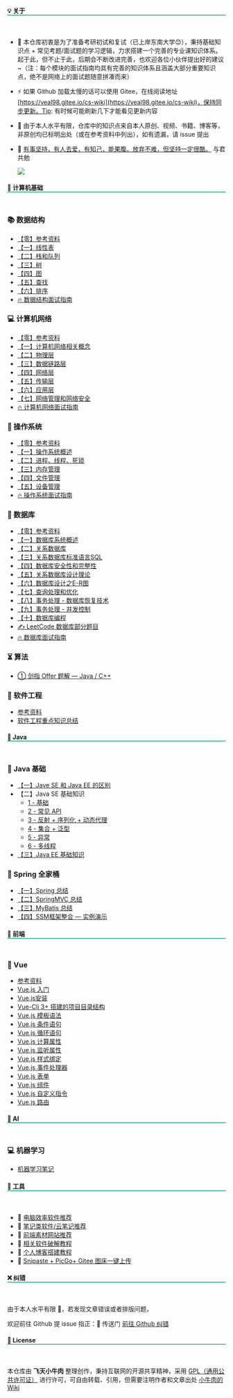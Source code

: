 <style>
    h2
    {
      border-bottom:2px  solid   rgb(66, 185, 131);
      margin-bottom:50px;
      font-size: 1em;
    }
    h2 span{
      display:inline-block;
      background: rgb(66, 185, 131);
      color:#ffffff;
      padding:  10px  16px;
      border-radius:5px;
      box-shadow: 5px 5px 10px black;
    }
    .content{
      width:1000px;
      margin: 0 auto;
      padding-top: 0px;
    }
</style>


## 💡 关于

- 🎫 本仓库初衷是为了准备考研初试和复试（已上岸东南大学😊），秉持基础知识点 + 常见考题/面试题的学习逻辑，力求搭建一个完善的专业课知识体系。起于此，但不止于此，后期会不断改进完善，也欢迎各位小伙伴提出好的建议~（注：每个模块的面试指南均具有完善的知识体系且涵盖大部分重要知识点，绝不是网络上的面试题随意拼凑而来）

- ⚡ 如果 Github 加载太慢的话可以使用 Gitee，在线阅读地址 [https://veal98.gitee.io/cs-wiki](https://veal98.gitee.io/cs-wiki)，保持同步更新。Tip: 有时候可能刷新几下才能看见更新内容

- 🙏 由于本人水平有限，仓库中的知识点来自本人原创、视频、书籍、博客等，非原创均已标明出处（或在参考资料中列出），如有遗漏，请 issue 提出

- 💓 [有事坚持，有人去爱，有知己，能果腹。放弃不难，但坚持一定很酷。](README) 与君共勉

  ![](http://pic1.win4000.com/wallpaper/c/579b18623b1e3.jpg)



## 📑 计算机基础

### 📚 数据结构
- [【零】参考资料](数据结构/参考资料.md)
- [【一】线性表](数据结构/【一】线性表.md)
- [【二】栈和队列](数据结构/【二】栈和队列.md)
- [【三】树](数据结构/【三】树.md)
- [【四】图](数据结构/【四】图.md)
- [【五】查找](数据结构/【五】查找.md)
- [【六】排序](数据结构/【六】排序.md)
- [🔥 数据结构面试指南](数据结构/面试指南)


### 💻 计算机网络
- [【零】参考资料](计算机网络/参考资料.md)
- [【一】计算机网络相关概念](计算机网络/【一】计算机网络相关概念.md)
- [【二】物理层](计算机网络/【二】物理层.md)
- [【三】数据链路层](计算机网络/【三】数据链路层.md)
- [【四】网络层](计算机网络/【四】网络层.md)
- [【五】传输层](计算机网络/【五】传输层.md)
- [【六】应用层](计算机网络/【六】应用层.md)
- [【七】网络管理和网络安全](计算机网络/【七】网络管理和网络安全.md)
- [🔥 计算机网络面试指南](计算机网络/面试指南.md)

### 📜 操作系统
- [【零】参考资料](操作系统/参考资料.md)
- [【一】操作系统概述](操作系统/【一】操作系统概述.md)
- [【二】进程、线程、死锁](操作系统/【二】进程、线程、死锁.md)
- [【三】内存管理](操作系统/【三】内存管理.md)
- [【四】文件管理](操作系统/【四】文件管理.md)
- [【五】设备管理](操作系统/【五】设备管理.md)
- [🔥 操作系统面试指南](操作系统/面试指南.md)


### 📘 数据库
- [【零】参考资料](数据库/参考资料.md)
- [【一】数据库系统概述](数据库/【一】数据库系统概述.md)
- [【二】关系数据库](数据库/【二】关系数据库.md)
- [【三】关系数据库标准语言SQL](数据库/【三】关系数据库标准语言SQL.md)
- [【四】数据库安全性和完整性](数据库/【四】数据库安全性和完整性.md)
- [【五】关系数据库设计理论](数据库/【五】关系数据库设计理论)
- [【六】数据库设计之E-R图](数据库/【六】数据库设计之E-R图)
- [【七】查询处理和优化](数据库/【七】查询处理和优化)
- [【八】事务处理 - 数据库恢复技术](数据库/【八】事务处理-数据库恢复技术)
- [【九】事务处理 - 并发控制](数据库/【九】事务处理-并发控制)
- [【十】数据库编程](数据库/[十]数据库编程.md)
- [  ✍ LeetCode 数据库部分题目](数据库/LeetCode.md)
- [  🔥 数据库面试指南](数据库/面试指南.md)

### ⏳ 算法

- [① 剑指 Offer 题解 — Java / C++](剑指Offer/index.md)

### 🔋 软件工程

- [参考资料](软件工程/参考资料.md)
- [软件工程重点知识总结](软件工程/软件工程重点知识总结.md)



## 🍵 Java

### 👔 Java 基础

- [【一】Jave SE 和 Java EE 的区别](Java/JaveSE和JavaEE的区别.md)
- 【二】Java SE 基础知识
  - [1 - 基础](Java/JavaSE基础知识/1-基础.md)
  - [2 - 常见 API](Java/JavaSE基础知识/2-常见API.md)
  - [3 - 反射 + 序列化 + 动态代理](Java/JavaSE基础知识/3-反射+序列化+动态代理.md)
  - [4 - 集合 + 泛型](Java/JavaSE基础知识/4-集合+泛型.md)
  - [5 - 异常](Java/JavaSE基础知识/5-异常.md)
  - [6 - 多线程](Java/JavaSE基础知识/6-多线程.md)
- [【三】Java EE 基础知识](Java/JavaEE基础知识.md)

### 🎡 Spring 全家桶

- [【一】Spring 总结](Java/SSM/Spring/Spring总结.md)
- [【二】SpringMVC 总结](Java/SSM/SpringMVC/SpringMVC总结.md)
- [【三】MyBatis 总结](Java/SSM/MyBatis/MyBatis总结.md) 
- [【四】SSM框架整合 — 实例演示](Java/SSM/SSM框架整合)



## 🎉 前端

### 🎄 Vue

- [参考资料](前端/Vue/参考资料.md)
- [Vue.js 入门](前端/Vue/1.入门.md)
- [Vue.js安装](前端/Vue/2.安装.md)
- [Vue-Cli 3+ 搭建的项目目录结构](前端/Vue/3.目录结构.md)
- [Vue.js 模板语法](前端/Vue/4.模板语法.md)
- [Vue.js 条件语句](前端/Vue/5.条件语句.md)
- [Vue.js 循环语句](前端/Vue/6.循环语句.md)
- [Vue.js 计算属性](前端/Vue/7.计算属性.md)
- [Vue.js 监听属性](前端/Vue/8.监听属性.md)
- [Vue.js 样式绑定](前端/Vue/9.样式绑定.md)
- [Vue.js 事件处理器](前端/Vue/10.事件处理器.md)
- [Vue.js 表单](前端/Vue/11.表单.md)
- [Vue.js 组件](前端/Vue/12.组件.md)
- [Vue.js 自定义指令](前端/Vue/13.自定义指令.md)
- [Vue.js 路由](前端/Vue/14.路由.md)

## 🤖 AI

### 💻 机器学习

- [机器学习笔记](人工智能/机器学习/机器学习笔记.md)

## 🔨 工具

- 📌 [电脑效率软件推荐](工具/电脑效率软件推荐.md)
- 📖 [笔记类软件/云笔记推荐](工具/笔记类软件+云笔记推荐.md)
- 🎨 [前端素材网站推荐](工具/前端素材网站推荐.md)
- 🔑 [相关软件破解教程](工具/软件破解.md)
- 🔮 [个人博客搭建教程](工具/个人博客搭建教程.md)
- 💊 [Snipaste + PicGo+ Gitee 图床一键上传](工具/图床一键上传.md)



## ❌ 纠错


由于本人水平有限 🙋，若发现文章错误或者排版问题，

欢迎前往 Github 提 issue 指正：🚪 传送门  [前往 Github 纠错](https://github.com/Veal98/CS-Wiki/issues)




## 👮 License


本仓库由 **飞天小牛肉** 整理创作，秉持互联网的开源共享精神，采用 [GPL（通用公共许可证）](https://www.gnu.org/licenses/gpl-3.0.html) 进行许可，可自由转载、引用，但需要注明作者和文章出处 [小牛肉的Wiki](https://veal98.gitee.io/cs-wiki/#/)
